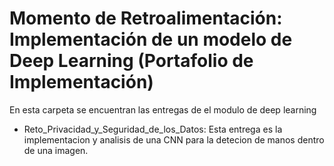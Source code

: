 # Momento de Retroalimentación: Implementación de un modelo de Deep Learning (Portafolio de Implementación)

En esta carpeta se encuentran las entregas de el modulo de deep learning

* Reto_Privacidad_y_Seguridad_de_los_Datos:
  Esta entrega es la implementacion y analisis de una CNN para la detecion de manos dentro de una imagen.

